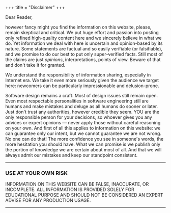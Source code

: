 +++
title = "Disclaimer"
+++

Dear Reader,

however fancy might you find the information on this website, please, remain skeptical and critical. We put huge effort and passion into posting only refined high-quality content here and we sincerely believe in what we do. Yet information we deal with here is uncertain and opinion-based by its nature. Some statements are factual and so easily verifiable (or falsifiable), and we promise to do our best to put only super-verified facts. Still most of the claims are just _opinions_, interpretations, points of view. Beware of that and don't take it for granted.

We understand the responsibility of information sharing, especially in Internet era. We take it even more seriously given the audience we target here: newcomers can be particularly impressionable and delusion-prone. 

Software design remains a craft. Most of design issues still remain open. Even most respectable personalities in software engineering still are humans and make mistakes and deluge as all humans do sooner or later. Just don't trust any authorities, however credible they seem. YOU are the only responsible person for your decisions, so whoever gives you any advices or expert opinions &mdash; never apply those without careful reasoning on your own. And first of all this applies to information on this website: we can guarantee only our intent, but we cannot guarantee we are not wrong. No one can do that! The more confidence you see in someone's words, the more hesitation you should have. What we can promise is we publish only the portion of knowledge we are certain about most of all. And that we will always admit our mistakes and keep our standpoint consistent.

-------------------

### USE AT YOUR OWN RISK

INFORMATION ON THIS WEBSITE CAN BE FALSE, INACCURATE, OR INCOMPLETE. ALL INFORMATION IS PROVIDED SOLELY FOR EDUCATIONAL PURPOSE AND SHOULD NOT BE CONSIDERED AN EXPERT ADVISE FOR ANY PRODUCTION USAGE. 

-------------------